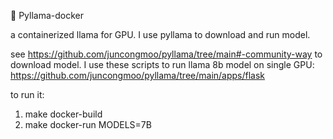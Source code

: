🦙 Pyllama-docker

a containerized llama for GPU.
I use pyllama to download and run model.

see https://github.com/juncongmoo/pyllama/tree/main#-community-way to download model.
I use these scripts to run llama 8b model on single GPU: https://github.com/juncongmoo/pyllama/tree/main/apps/flask

to run it: 

1. make docker-build
2. make docker-run MODELS=7B
